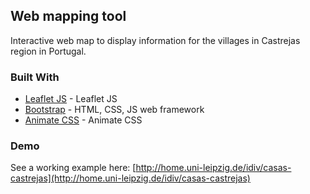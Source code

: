 ## Web mapping tool

Interactive web map to display information for the villages in Castrejas region in Portugal.

### Built With

* [Leaflet JS](http://leafletjs.com/) - Leaflet JS
* [Bootstrap](http://getbootstrap.com/) - HTML, CSS, JS web framework
* [Animate CSS](https://daneden.github.io/animate.css/) - Animate CSS

### Demo

See a working example here: [http://home.uni-leipzig.de/idiv/casas-castrejas](http://home.uni-leipzig.de/idiv/casas-castrejas)
